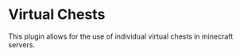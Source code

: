 # Virtual Chests

This plugin allows for the use of individual virtual chests in minecraft servers.
